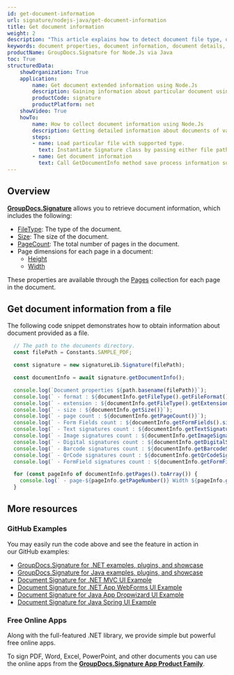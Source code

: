 ```yaml
---
id: get-document-information
url: signature/nodejs-java/get-document-information
title: Get document information
weight: 2
description: "This article explains how to detect document file type, obtain document details,  retrieve list of existing form fields and added signatures, calculate pages count when processing document file with GroupDocs.Signature."
keywords: document properties, document information, document details, get document information
productName: GroupDocs.Signature for Node.Js via Java 
toc: True
structuredData:
    showOrganization: True
    application:    
        name: Get document extended information using Node.Js    
        description: Gaining information about particular document using Node.Js language and GroupDocs.Signature for Node.Js via Java APIs
        productCode: signature
        productPlatform: net 
    showVideo: True
    howTo:
        name: How to collect document information using Node.Js 
        description: Getting detailed information about documents of various document types in Node.Js
        steps:
        - name: Load particular file with supported type.
          text: Instantiate Signature class by passing either file path or stream. 
        - name: Get document information
          text: Call GetDocumentInfo method save process information such as page count or document format.
---
```

## Overview
[**GroupDocs.Signature**](https://products.groupdocs.com/signature/nodejs-java) allows you to retrieve document information, which includes the following:

- [FileType](https://reference.groupdocs.com/signature/nodejs-java/com.groupdocs.signature.domain/documentinfo/filetype): The type of the document.
- [Size](https://reference.groupdocs.com/signature/nodejs-java/com.groupdocs.signature.domain/documentinfo/size): The size of the document.
- [PageCount](https://reference.groupdocs.com/signature/nodejs-java/com.groupdocs.signature.domain/documentinfo/pagecount): The total number of pages in the document.
- Page dimensions for each page in a document:
    - [Height](https://reference.groupdocs.com/signature/nodejs-java/com.groupdocs.signature.domain/pageinfo/height)
    - [Width](https://reference.groupdocs.com/signature/nodejs-java/com.groupdocs.signature.domain/pageinfo/width)

These properties are available through the [Pages](https://reference.groupdocs.com/signature/nodejs-java/com.groupdocs.signature.domain/idocumentinfo/pages) collection for each page in the document.

## Get document information from a file

The following code snippet demonstrates how to obtain information about document provided as a file.

```javascript
  // The path to the documents directory.
  const filePath = Constants.SAMPLE_PDF;

  const signature = new signatureLib.Signature(filePath);

  const documentInfo = await signature.getDocumentInfo();

  console.log(`Document properties ${path.basename(filePath)}`);
  console.log(` - format : ${documentInfo.getFileType().getFileFormat()}`);
  console.log(` - extension : ${documentInfo.getFileType().getExtension()}`);
  console.log(` - size : ${documentInfo.getSize()}`);
  console.log(` - page count : ${documentInfo.getPageCount()}`);
  console.log(` - Form Fields count : ${documentInfo.getFormFields().size()}`);
  console.log(` - Text signatures count : ${documentInfo.getTextSignatures().size()}`);
  console.log(` - Image signatures count : ${documentInfo.getImageSignatures().size()}`);
  console.log(` - Digital signatures count : ${documentInfo.getDigitalSignatures().size()}`);
  console.log(` - Barcode signatures count : ${documentInfo.getBarcodeSignatures().size()}`);
  console.log(` - QrCode signatures count : ${documentInfo.getQrCodeSignatures().size()}`);
  console.log(` - FormField signatures count : ${documentInfo.getFormFieldSignatures().size()}`);

  for (const pageInfo of documentInfo.getPages().toArray()) {
    console.log(` - page-${pageInfo.getPageNumber()} Width ${pageInfo.getWidth()}, Height ${pageInfo.getHeight()}`);
  }
```

## More resources

### GitHub Examples

You may easily run the code above and see the feature in action in our GitHub examples:

* [GroupDocs.Signature for ,NET examples, plugins, and showcase](https://github.com/groupdocs-signature/GroupDocs.Signature-for-.NET)
* [GroupDocs.Signature for Java examples, plugins, and showcase](https://github.com/groupdocs-signature/GroupDocs.Signature-for-Java)
* [Document Signature for .NET MVC UI Example](https://github.com/groupdocs-signature/GroupDocs.Signature-for-.NET-MVC)
* [Document Signature for .NET App WebForms UI Example](https://github.com/groupdocs-signature/GroupDocs.Signature-for-.NET-WebForms)
* [Document Signature for Java App Dropwizard UI Example](https://github.com/groupdocs-signature/GroupDocs.Signature-for-Java-Dropwizard)
* [Document Signature for Java Spring UI Example](https://github.com/groupdocs-signature/GroupDocs.Signature-for-Java-Spring)

### Free Online Apps

Along with the full-featured .NET library, we provide simple but powerful free online apps.

To sign PDF, Word, Excel, PowerPoint, and other documents you can use the online apps from the **[GroupDocs.Signature App Product Family](https://products.groupdocs.app/signature/family)**.
